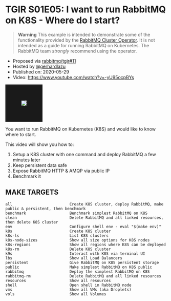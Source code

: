# TGIR S01E05: I want to run RabbitMQ on K8S - Where do I start?

> **Warning**
> This example is intended to demonstrate some of the functionality provided by the [RabbitMQ Cluster Operator](https://github.com/rabbitmq/cluster-operator). It is not intended as a guide for running RabbitMQ on Kubernetes. The RabbitMQ team *strongly* recommend using the operator.

* Proposed via [rabbitmq/tgir#11](https://github.com/rabbitmq/tgir/issues/11)
* Hosted by [@gerhardlazu](https://twitter.com/gerhardlazu)
* Published on: 2020-05-29
* Video: https://www.youtube.com/watch?v=-yU95ocpBYs

<a href="https://www.youtube.com/watch?v=-yU95ocpBYs" target="_blank"><img src="video.jpg" border="50" /></a>

You want to run RabbitMQ on Kubernetes (K8S) and would like to know where to start.

This video will show you how to:
1. Setup a K8S cluster with one command and deploy RabbitMQ a few minutes later
2. Keep persistent data safe
3. Expose RabbitMQ HTTP & AMQP via public IP
4. Benchmark it



## MAKE TARGETS

```
all                         Create K8S cluster, deploy RabbitMQ, make public & persistent, then benchmark
benchmark                   Benchmark simplest RabbitMQ on K8S
clean                       Delete RabbitMQ and all linked resources, then delete K8S cluster
env                         Configure shell env - eval "$(make env)"
k8s                         Create K8S cluster
k8s-ls                      List K8S clusters
k8s-node-sizes              Show all size options for K8S nodes
k8s-regions                 Show all regions where K8S can be deployed
k8s-rm                      Delete K8S cluster
k9s                         Interact with K8S via terminal UI
lbs                         Show all Load Balancers
persistent                  Give RabbitMQ on K8S persistent storage
public                      Make simplest RabbitMQ on K8S public
rabbitmq                    Deploy the simplest RabbitMQ on K8S
rabbitmq-rm                 Delete RabbitMQ and all linked resources
resources                   Show all resources
shell                       Open shell in RabbitMQ node
vms                         Show all VMs (aka Droplets)
vols                        Show all Volumes
```

